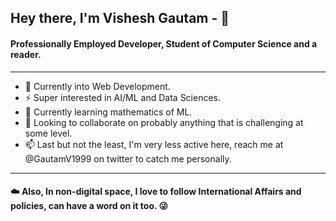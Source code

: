 ## Hey there, I'm Vishesh Gautam - 👋
#### Professionally Employed Developer, Student of Computer Science and a reader.
---
- 💼 Currently into Web Development.
- ⚡ Super interested in AI/ML and Data Sciences.
- 🌱 Currently learning mathematics of ML.
- 👀 Looking to collaborate on probably anything that is challenging at some level.
- 📫 Last but not the least, I'm very less active here, reach me at @GautamV1999 on twitter to catch me personally.

---
#### ☁️ Also, In non-digital space, I love to follow International Affairs and policies, can have a word on it too. 😜
<!---
vishesh-gautam/vishesh-gautam is a ✨ special ✨ repository because its `README.md` (this file) appears on your GitHub profile.
You can click the Preview link to take a look at your changes.
--->
